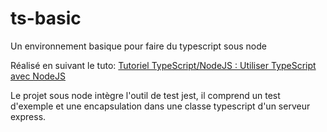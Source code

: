 # ts-basic
Un environnement basique pour faire du typescript sous node

Réalisé en suivant le tuto:
  [Tutoriel TypeScript/NodeJS : Utiliser TypeScript avec NodeJS](https://youtu.be/a3nj66pzKJ0)
  
Le projet sous node intègre l'outil de test jest, il comprend un test d'exemple et une encapsulation dans une classe typescript d'un serveur express.
